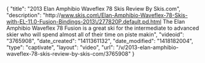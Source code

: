 {
    "title": "2013 Elan Amphibio Waveflex 78 Skis Review By Skis.com",
    "description": "http:\/\/www.skis.com\/Elan-Amphibio-Waveflex-78-Skis-with-EL-11.0-Fusion-Bindings-2013\/277820P,default,pd.html  The Elan Amphibio Waveflex 78 Fusion is a great ski for the intermediate to advanced skier who will spend almost all of their time on piste makin",
    "videoid": "3765908",
    "date_created": "1411361132",
    "date_modified": "1418182004",
    "type": "captivate",
    "layout": "video",
    "url": "\/v\/2013-elan-amphibio-waveflex-78-skis-review-by-skis-com\/3765908"
}